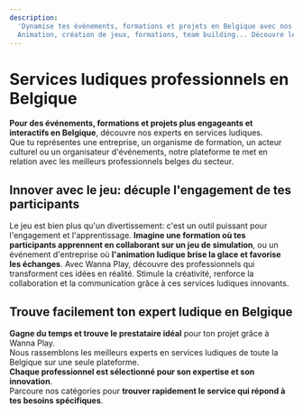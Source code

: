 ```yaml
---
description:
  'Dynamise tes événements, formations et projets en Belgique avec nos experts en services ludiques!
  Animation, création de jeux, formations, team building... Découvre le réseau Wanna Play.'
---
```


# Services ludiques professionnels en Belgique

**Pour des événements, formations et projets plus engageants et interactifs en Belgique**, découvre nos experts en services ludiques.  
Que tu représentes une entreprise, un organisme de formation, un acteur culturel ou un organisateur
d'événements, notre plateforme te met en relation avec les meilleurs professionnels belges du
secteur.

## Innover avec le jeu: décuple l'engagement de tes participants

Le jeu est bien plus qu'un divertissement: c'est un outil puissant pour l'engagement et
l'apprentissage. **Imagine une formation où tes participants apprennent en collaborant sur un jeu de
simulation**, ou un événement d'entreprise où **l'animation ludique brise la glace et favorise les
échanges**. Avec Wanna Play, découvre des professionnels qui transforment ces idées en réalité.
Stimule la créativité, renforce la collaboration et la communication grâce à ces services ludiques
innovants.

## Trouve facilement ton expert ludique en Belgique

**Gagne du temps et trouve le prestataire idéal** pour ton projet grâce à Wanna Play.  
Nous rassemblons les meilleurs experts en services ludiques de toute la Belgique sur une seule
plateforme.  
**Chaque professionnel est sélectionné pour son expertise et son innovation**.  
Parcoure nos catégories pour **trouver rapidement le service qui répond à tes besoins
spécifiques**.